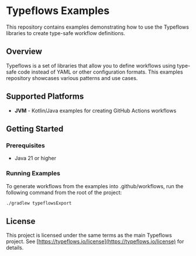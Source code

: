 # Typeflows Examples

This repository contains examples demonstrating how to use the Typeflows libraries to create type-safe workflow definitions.

## Overview

Typeflows is a set of libraries that allow you to define workflows using type-safe code instead of YAML or other configuration formats. This examples repository showcases various patterns and use cases.

## Supported Platforms

- **JVM** - Kotlin/Java examples for creating GitHub Actions workflows

## Getting Started

### Prerequisites

- Java 21 or higher

### Running Examples

To generate workflows from the examples into .github/workflows, run the following command from the root of the project:

```bash
./gradlew typeflowsExport
```

## License

This project is licensed under the same terms as the main Typeflows project. See [https://typeflows.io/license](https://typeflows.io/license) for details.
